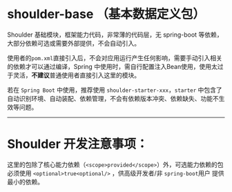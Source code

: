 # shoulder-base （基本数据定义包）

Shoulder 基础模块，框架能力代码，非常薄的代码层，无 spring-boot 等依赖，大部分依赖可选或需要外部提供，不会自动引入。

使用者的`pom.xml`直接引入后，不会对应用运行产生任何影响，需要手动引入相关的依赖才可以通过编译，Spring 中使用时，需自行配置注入Bean使用，使用太过于灵活，**不建议**普通使用者直接引入这里的模块。

若在 `Spring Boot` 中使用，推荐使用 `shoulder-starter-xxx`，`starter` 中包含了自动识别环境、自动装配、依赖管理，不会有依赖版本冲突、依赖缺失、功能不生效等问题。

---

# Shoulder 开发注意事项：

这里的包除了核心能力依赖（`<scope>provided</scope>`）外，可选能力依赖的包必须使用 `<optional>true<optional/>` ，供高级开发者/非 `spring-boot`用户 提供最小的依赖。
